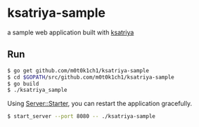 ksatriya-sample
===============

a sample web application built with [ksatriya](https://github.com/m0t0k1ch1/ksatriya)

## Run

``` sh
$ go get github.com/m0t0k1ch1/ksatriya-sample
$ cd $GOPATH/src/github.com/m0t0k1ch1/ksatriya-sample
$ go build
$ ./ksatriya_sample
```

Using [Server::Starter](http://search.cpan.org/~kazuho/Server-Starter-0.17/lib/Server/Starter.pm), you can restart the application gracefully.

``` sh
$ start_server --port 8080 -- ./ksatriya-sample
```
